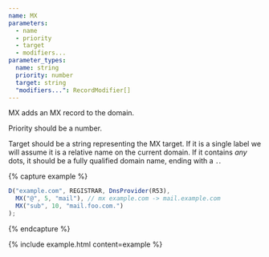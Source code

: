 ```yaml
---
name: MX
parameters:
  - name
  - priority
  - target
  - modifiers...
parameter_types:
  name: string
  priority: number
  target: string
  "modifiers...": RecordModifier[]
---
```


MX adds an MX record to the domain.

Priority should be a number.

Target should be a string representing the MX target. If it is a single label we will assume it is a relative name on the current domain. If it contains *any* dots, it should be a fully qualified domain name, ending with a `.`.

{% capture example %}
```js
D("example.com", REGISTRAR, DnsProvider(R53),
  MX("@", 5, "mail"), // mx example.com -> mail.example.com
  MX("sub", 10, "mail.foo.com.")
);
```
{% endcapture %}

{% include example.html content=example %}
